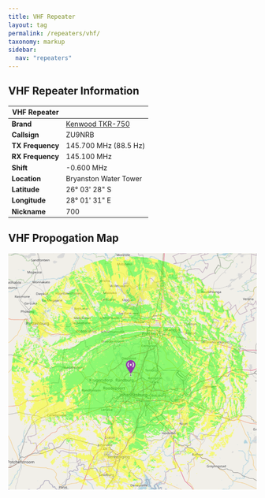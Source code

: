 ```yaml
---
title: VHF Repeater
layout: tag
permalink: /repeaters/vhf/
taxonomy: markup
sidebar:
  nav: "repeaters"
---
```


VHF Repeater Information
---

| VHF Repeater |   |
|---|---|
|__Brand__| <a href="https://www.kenwood.com/india/com/lmr/tkr-750_850/spec.html" target="_blank">Kenwood TKR-750</a> |
| __Callsign__ | ZU9NRB |
| __TX Frequency__ | 145.700 MHz (88.5 Hz) |
| __RX Frequency__ | 145.100 MHz |
| __Shift__ | -0.600 MHz |
| __Location__ | Bryanston Water Tower |
| __Latitude__ | 26° 03' 28" S |
| __Longitude__ | 28° 01' 31" E |
| __Nickname__ | 700 |

VHF Propogation Map
---
![Bryanston  Highsite](/assets/images/repeaters/vhf-propogation.png)